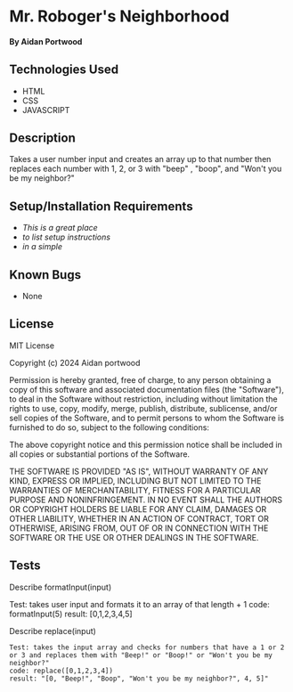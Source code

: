 # Mr. Roboger's Neighborhood

#### By Aidan Portwood
#### 

## Technologies Used

* HTML
* CSS
* JAVASCRIPT

## Description

Takes a user number input and creates an array up to that number then replaces each number with 1, 2, or 3 with "beep" , "boop", and "Won't you be my neighbor?"

## Setup/Installation Requirements

* _This is a great place_
* _to list setup instructions_
* _in a simple_

## Known Bugs

* None

## License

MIT License

Copyright (c) 2024 Aidan portwood

Permission is hereby granted, free of charge, to any person obtaining a copy
of this software and associated documentation files (the "Software"), to deal
in the Software without restriction, including without limitation the rights
to use, copy, modify, merge, publish, distribute, sublicense, and/or sell
copies of the Software, and to permit persons to whom the Software is
furnished to do so, subject to the following conditions:

The above copyright notice and this permission notice shall be included in all
copies or substantial portions of the Software.

THE SOFTWARE IS PROVIDED "AS IS", WITHOUT WARRANTY OF ANY KIND, EXPRESS OR
IMPLIED, INCLUDING BUT NOT LIMITED TO THE WARRANTIES OF MERCHANTABILITY,
FITNESS FOR A PARTICULAR PURPOSE AND NONINFRINGEMENT. IN NO EVENT SHALL THE
AUTHORS OR COPYRIGHT HOLDERS BE LIABLE FOR ANY CLAIM, DAMAGES OR OTHER
LIABILITY, WHETHER IN AN ACTION OF CONTRACT, TORT OR OTHERWISE, ARISING FROM,
OUT OF OR IN CONNECTION WITH THE SOFTWARE OR THE USE OR OTHER DEALINGS IN THE
SOFTWARE.


## Tests

Describe formatInput(input) 

  Test: takes user input and formats it to an array of that length + 1
  code: formatInput(5)
  result: [0,1,2,3,4,5]


  Describe replace(input)
  
    Test: takes the input array and checks for numbers that have a 1 or 2 or 3 and replaces them with "Beep!" or "Boop!" or "Won't you be my neighbor?" 
    code: replace([0,1,2,3,4])
    result: "[0, "Beep!", "Boop", "Won't you be my neighbor?", 4, 5]"